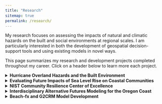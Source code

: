 ```yaml
---
title: "Research"
sitemap: true
permalink: /research/
---
```


My research focuses on assessing the impacts of natural and climatic hazards on the built and social environments at regional scales. I am particularly interested in both the development of geospatial decision-support tools and using existing models in novel ways. 

This page summarizes my research and development projects completed throughout my career. Click on a header below to learn more each project. 


<!-- ============================ -->
<details>
<summary> <b> Hurricane Overland Hazards and the Built Environment </b> </summary>

<i> Summary: </i> <br>
This is on-going work looking at modeling hurricane overland surge, waves, and currents through the built environment. Coastal models of hurricane storm surge typically neglect the built environment, or represent it through changes in Manning's n, despite the importance of buildings in influencing overland waves and currents. For risk and catastrophe modlels, this can lead to inaccurate estimates of hurricane damage, translating to inaccurate estimates of economic losses. Preliminary results show that including buildings in numerical models of overland flow significantly influence wave heights at individual structures. As expected, buildings near to the shoreline act to shelter subsequent rows of buildings. Interestingly, however, including buildings in the simulations also results in some buildings observing larger wave heights compared to scenarios in which no buildings are included in the model domain.  <br><br>

<i> Figures from this work: </i> <br>
<img src="../images/research/ian-f1332.png"><br>
<figcaption>Snapshot from an XBeach simulation with buildings (green polygons) included in the model domain. </figcaption><br>

<i>Research products originating from this work</i>: <br>
Currently in progress.

<i> Funding</i>: <br>
Funding from NIST provided as a part of the <a href="https://www.nist.gov/disaster-failure-studies/hurricane-ian">Hurricane Ian Study.</a> <br><br>

<br><br>


</details>
<!-- ============================ -->


<!-- ============================ -->
<details>
<summary> <b>Evaluating Future Impacts of Sea Level Rise on Coastal Communities </b> </summary>

<i> Summary: </i> <br>
I completed this work during my time as a National Research Council Postdoctoral Fellow at NIST (2023-2025). The objective of this work was to develop decision-support tools to help communities become more resilient to chronic hazards that are associated with a changing climate. In particular, I focused on flooding due to sea level rise (SLR) and high tides, and considered the resulting impacts on buildings, electric power, and transportation networks. On top of this, I developed an agent-based model to simulate how households may respond to the future impacts of SLR. Reinforcement learning was used to characterize agent behavior. This allows agents to learn for themselves how to respond to changes in their envirnment. <br><br>

<i> Figures from this work: </i> <br>
<img src="../images/research/fig6-exposure.png"><br>
<figcaption>Building exposure in 2100 quantified as number of days per year exposed. Three different sea level rise scenarios (low, intermediate, and high) are shown.</figcaption><br>

<img src="../images/research/fig1-flowchart.png"><br>
<figcaption>Framework for developing an agent-based model of household adaptation to the future impacts of SLR. Reinforcement learning is used to characterize agent behavior.</figcaption><br>

<i>Research products originating from this work</i>: <br>
Two journal papers (<a href="https://doi.org/10.1016/j.ijdrr.2025.105649">1</a>, <a href="https://doi.org/10.1016/j.ijdrr.2025.105742">2</a>), one Jupyter notebook (<a href="https://doi.org/10.5281/zenodo.11402964">1</a>), and one geospatial agent-based model (<a href="https://doi.org/10.5281/zenodo.15120768">1</a>). <br><br>

<i> Funding</i>: <br>
Two years of salary plus travel assistance through the <a href="https://www.nationalacademies.org/our-work/rap/nrc-research-associateship-programs" >National Research Council Postdoctoral Fellowship program.</a> <br><br>
</details>
<!-- ============================ -->


<!-- ============================ -->
<details>
<summary> <b> NIST Community Resilience Center of Excellence </b> </summary>

<i> Summary: </i> <br>
I completed this work during my time as a masters and PhD student at Oregon State University (2018-2023). This project in particular was focused on contributing to the development of IN-CORE. My contributions focused on the multi-hazard (earthquake/tsunami) Seaside, Oregon testbed, where I: (1) assessed damages, economic losses, and network connectivity under various earthquake/tsunami return periods, (2) developed an agent-based model that considers how population growth, urban change, and urban planning measures impact community resilience, and (3) compared two building inventories for use in risk and resilience modeling. <br><br>

<i> Figure from this work: </i> <br>
<img src="../images/research/seaside.png"><br>
<figcaption>Figure of the Seaside, OR testbed, where my work for this project was focused.</figcaption><br>


<i>Research products originating from this work</i>: <br>
Seven journal papers: four as first author (<a href="https://doi.org/10.1007/s11069-021-04900-9">1</a>, <a href="https://doi.org/10.1080/23789689.2021.1966164">2</a>, <a href="https://doi.org/10.1029/2022EF003059">3</a>, <a href="https://doi.org/10.1016/j.ijdrr.2023.103755">4</a>), three as a co-author (<a href="https://doi.org/10.1061/JITSE4.ISENG-2229">5</a>, <a href="https://doi.org/10.1007/s11069-023-05937-8">6</a>, <a href="https://doi.org/10.1016/j.ijdrr.2023.104125">7</a>), one dataset (<a href="https://doi.org/10.17603/ds2-sp99-xv89">1</a>), one agent-based model (<a href="https://doi.org/10.5281/zenodo.6870341">1</a>), four Jupyter notebooks and books (<a href="https://22dylan.github.io/UrbanChange-HazardConsequence/intro.html">1</a>, <a href="https://doi.org/10.5281/zenodo.6998352">2</a>, <a href="https://github.com/22dylan/pyincore_notebooks/tree/master/20200728_SBN">3</a>, <a href="https://github.com/22dylan/pyincore_notebooks/tree/master/20191219_Seaside_Dist">4</a>). <br><br>

<i> Funding</i>: <br>
Five years of support as a graduate research assistant. Partial support provided through the NIST Center of Excellence for Community Resilience Planning. One year was supported through an Oregon State University Civil and Construction Engineering Graduate Research Fellowship. <br><br>

</details>
<!-- ============================ -->



<!-- ============================ -->
<details>
<summary> <b> Interdisciplinary Alternative Futures Modeling for the Oregon Coast </b> </summary>
<i> Summary: </i> <br>
I completed this work during my time as a masters and PhD student at Oregon State University (2018-2023). This project in particular was focused on Interdisciplinary modeling of Oregon Coastal communities. For this project, I assessed the impact of the Cascadia Subduction Zone (CSZ) on buildings and the transportation network for the entire Oregon coast. These methods were integrated into an agent-based model, Envision, as a part of the Oregon Coastal Futures Project. <br><br>

My work assessing the impacts to the transportation network lead to a journal paper on considering the resilience of road and bridge transportation networks at both local- and regional-scales. The local scale refers to considering transportation damage, recovery, and increases in travel times within a community's boundaries (e.g., getting from home to work), whereas the regional scale refers to damage, recovery, and increases in travel times between communities (e.g., getting from community A to community B). The publication of this work lead to a press release from Oregon State University and participation in radio interviews by myself and co-authors.<br><br>

<i> Figures from this work: </i> <br>
<img src="../images/research/regional.png"><br>
<figcaption>Figure of the regional highway transportation network showing location of 18 coastal communities that was considered.</figcaption><br>

<img src="../images/research/local.png"><br>
<figcaption>Example of loss of functionality and recovery for one of the coastal communities (Newport, OR).</figcaption><br>

<i>Research products originating from this work</i>: <br>
Two journal papers: one first author (<a href="https://doi.org/10.1061/(ASCE)IS.1943-555X.0000694">1</a>), one as a co-author (<a href="https://doi.org/10.1080/23789689.2025.2525697">2</a>). <br><br>

<i> Funding</i>: <br>
Support provided through both Oregon Sea Grant and the Cascadia CoPes (Coastlines and People) Hub. <br><br>

</details>
<!-- ============================ -->



<!-- ============================ -->
<details>
<summary> <b> Beach-fx and G2CRM Model Development </b> </summary>
<i> More coming soon. </i> <br>
</details>
<!-- ============================ -->







